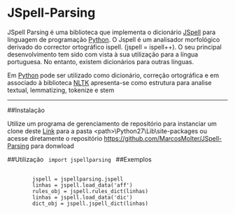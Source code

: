 # JSpell-Parsing

JSpell Parsing é uma biblioteca que implementa o dicionário  [JSpell](http://natura.di.uminho.pt/wiki/doku.php?id=ferramentas:jspell "JSpell") para linguagem de programação [Python](https://www.python.org/ "Python").
O Jspell é um analisador morfológico derivado do corrector ortográfico ispell. (jspell = ispell++). 
O seu principal desenvolvimento tem sido com vista à sua utilização para a língua portuguesa. 
No entanto, existem dicionários para outras línguas.

Em [Python](https://www.python.org/ "Python") pode ser utilizado como dicionário, correção ortográfica e em associado à biblioteca [NLTK](http://www.nltk.org/ "NLTK")
apresenta-se como estrutura para analise textual, lemmatizing, tokenize e stem

***
##Instalação

Utilize um programa de gerenciamento de repositório para instanciar um clone deste [Link](https://github.com/MarcosMolter/JSpell-Parsing "JSpell-Parsing") para a pasta \<path\>\Python27\Lib\site-packages ou acesse diretamente o repositório https://github.com/MarcosMolter/JSpell-Parsing para donwload

##Utilização
<code> import jspellparsing </code>
##Exemplos
<pre>
  <code>
        jspell = jspellparsing.jspell
        linhas = jspell.load_data('aff')
        rules_obj = jspell.rules_dict(linhas)       
        linhas = jspell.load_data('dic')
        dict_obj = jspell.jspell_dict(linhas) 
  </code>
</pre>  
